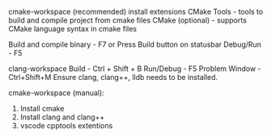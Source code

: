 cmake-workspace (recommended)
install extensions
CMake Tools - tools to build and compile project from cmake files
CMake (optional) - supports CMake language syntax in cmake files

Build and compile binary - F7 or Press Build button on statusbar
Debug/Run - F5

clang-workspace
Build - Ctrl + Shift + B
Run/Debug - F5
Problem Window - Ctrl+Shift+M
Ensure clang, clang++, lldb needs to be installed.

cmake-workspace (manual):
1. Install cmake
2. Install clang and clang++
3. vscode cpptools extentions
